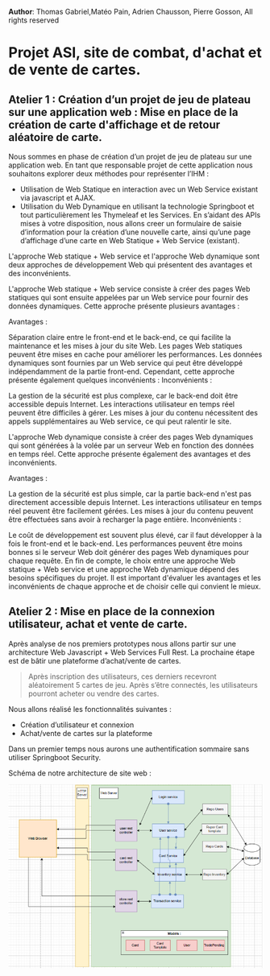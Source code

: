 **Author**: Thomas Gabriel,Matéo Pain, Adrien Chausson, Pierre Gosson, All rights reserved
# Projet ASI, site de combat, d'achat et de vente de cartes. 
## Atelier 1 : Création d’un projet de jeu de plateau sur une application web : Mise en place de la création de carte d'affichage et de retour aléatoire de carte.

Nous sommes en phase de création d’un projet de jeu de plateau sur une application web. En tant que
responsable projet de cette application nous souhaitons explorer deux méthodes pour représenter
l’IHM :
* Utilisation de Web Statique en interaction avec un Web Service existant via javascript et AJAX.
* Utilisation du Web Dynamique en utilisant la technologie Springboot et tout particulièrement les Thymeleaf et les Services.
En s’aidant des APIs mises à votre disposition, nous allons creer un formulaire de saisie d’information pour la création d’une nouvelle carte, ainsi qu’une page d’affichage d’une carte en Web Statique + Web Service (existant). 


L'approche Web statique + Web service et l'approche Web dynamique sont deux approches de développement Web qui présentent des avantages et des inconvénients.

L'approche Web statique + Web service consiste à créer des pages Web statiques qui sont ensuite appelées par un Web service pour fournir des données dynamiques. Cette approche présente plusieurs avantages :

Avantages :

Séparation claire entre le front-end et le back-end, ce qui facilite la maintenance et les mises à jour du site Web.
Les pages Web statiques peuvent être mises en cache pour améliorer les performances.
Les données dynamiques sont fournies par un Web service qui peut être développé indépendamment de la partie front-end.
Cependant, cette approche présente également quelques inconvénients :
Inconvénients :

La gestion de la sécurité est plus complexe, car le back-end doit être accessible depuis Internet.
Les interactions utilisateur en temps réel peuvent être difficiles à gérer.
Les mises à jour du contenu nécessitent des appels supplémentaires au Web service, ce qui peut ralentir le site.

L'approche Web dynamique consiste à créer des pages Web dynamiques qui sont générées à la volée par un serveur Web en fonction des données en temps réel. Cette approche présente également des avantages et des inconvénients.

Avantages :

La gestion de la sécurité est plus simple, car la partie back-end n'est pas directement accessible depuis Internet.
Les interactions utilisateur en temps réel peuvent être facilement gérées.
Les mises à jour du contenu peuvent être effectuées sans avoir à recharger la page entière.
Inconvénients :

Le coût de développement est souvent plus élevé, car il faut développer à la fois le front-end et le back-end.
Les performances peuvent être moins bonnes si le serveur Web doit générer des pages Web dynamiques pour chaque requête.
En fin de compte, le choix entre une approche Web statique + Web service et une approche Web dynamique dépend des besoins spécifiques du projet. Il est important d'évaluer les avantages et les inconvénients de chaque approche et de choisir celle qui convient le mieux.



## Atelier 2 : Mise en place de la connexion utilisateur, achat et vente de carte.

Après analyse de nos premiers prototypes nous allons partir sur une architecture Web Javascript + Web Services Full Rest.
La prochaine étape est de bâtir une plateforme d’achat/vente de cartes.
> Après inscription des utilisateurs, ces derniers recevront aléatoirement 5 cartes de jeu.
> Après s’être connectés, les utilisateurs pourront acheter ou vendre des cartes.

Nous allons réalisé les fonctionnalités suivantes :
* Création d’utilisateur et connexion
* Achat/vente de cartes sur la plateforme

Dans un premier temps nous aurons une authentification sommaire sans utiliser Springboot Security.

Schéma de notre architecture de site web : 

![Schéma atelier 2](Images/asi_atelier_2_schema_site.png)

